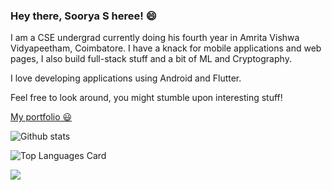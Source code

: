 ### Hey there, Soorya S heree! 😄

I am a CSE undergrad currently doing his fourth year in Amrita Vishwa Vidyapeetham, Coimbatore. I have a knack for mobile applications and web pages, I also build full-stack stuff and a bit of ML and Cryptography. 

I love developing applications using Android and Flutter.

Feel free to look around, you might stumble upon interesting stuff!

<a text-decoration="none" href="https://sooryasrajan.netlify.app/"> My portfolio 😃</a>

![Github stats](https://github-readme-stats.vercel.app/api?username=SooryaSRajan&theme=tokyonight&show_icons=true&count_private=true)
<br>

![Top Languages Card](https://github-readme-stats.vercel.app/api/top-langs/?username=SooryaSRajan&hide=Jupyter%20Notebook,CSS)
<br>

![](https://komarev.com/ghpvc/?username=SooryaSRajan&color=0a638e)
<br>

